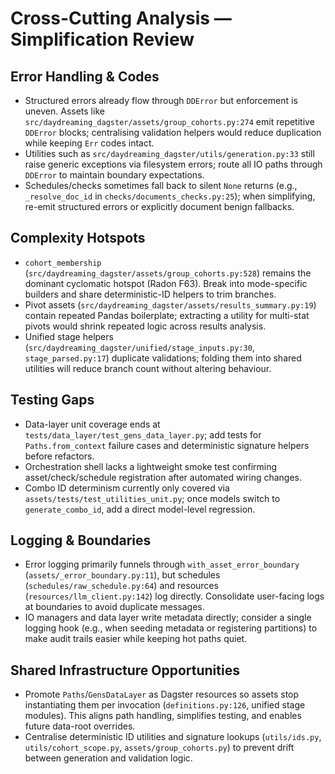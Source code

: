 # Cross-Cutting Analysis — Simplification Review

## Error Handling & Codes
- Structured errors already flow through `DDError` but enforcement is uneven. Assets like `src/daydreaming_dagster/assets/group_cohorts.py:274` emit repetitive `DDError` blocks; centralising validation helpers would reduce duplication while keeping `Err` codes intact.
- Utilities such as `src/daydreaming_dagster/utils/generation.py:33` still raise generic exceptions via filesystem errors; route all IO paths through `DDError` to maintain boundary expectations.
- Schedules/checks sometimes fall back to silent `None` returns (e.g., `_resolve_doc_id` in `checks/documents_checks.py:25`); when simplifying, re-emit structured errors or explicitly document benign fallbacks.

## Complexity Hotspots
- `cohort_membership` (`src/daydreaming_dagster/assets/group_cohorts.py:528`) remains the dominant cyclomatic hotspot (Radon F63). Break into mode-specific builders and share deterministic-ID helpers to trim branches.
- Pivot assets (`src/daydreaming_dagster/assets/results_summary.py:19`) contain repeated Pandas boilerplate; extracting a utility for multi-stat pivots would shrink repeated logic across results analysis.
- Unified stage helpers (`src/daydreaming_dagster/unified/stage_inputs.py:30`, `stage_parsed.py:17`) duplicate validations; folding them into shared utilities will reduce branch count without altering behaviour.

## Testing Gaps
- Data-layer unit coverage ends at `tests/data_layer/test_gens_data_layer.py`; add tests for `Paths.from_context` failure cases and deterministic signature helpers before refactors.
- Orchestration shell lacks a lightweight smoke test confirming asset/check/schedule registration after automated wiring changes.
- Combo ID determinism currently only covered via `assets/tests/test_utilities_unit.py`; once models switch to `generate_combo_id`, add a direct model-level regression.

## Logging & Boundaries
- Error logging primarily funnels through `with_asset_error_boundary` (`assets/_error_boundary.py:11`), but schedules (`schedules/raw_schedule.py:64`) and resources (`resources/llm_client.py:142`) log directly. Consolidate user-facing logs at boundaries to avoid duplicate messages.
- IO managers and data layer write metadata directly; consider a single logging hook (e.g., when seeding metadata or registering partitions) to make audit trails easier while keeping hot paths quiet.

## Shared Infrastructure Opportunities
- Promote `Paths`/`GensDataLayer` as Dagster resources so assets stop instantiating them per invocation (`definitions.py:126`, unified stage modules). This aligns path handling, simplifies testing, and enables future data-root overrides.
- Centralise deterministic ID utilities and signature lookups (`utils/ids.py`, `utils/cohort_scope.py`, `assets/group_cohorts.py`) to prevent drift between generation and validation logic.

